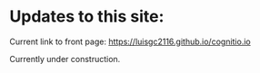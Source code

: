 # Updates to this site:

Current link to front page: https://luisgc2116.github.io/cognitio.io


Currently under construction.
